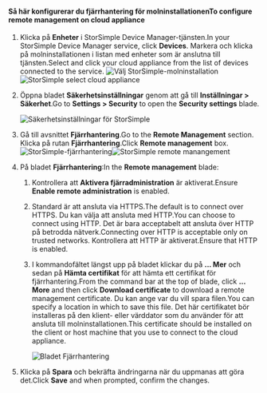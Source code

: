 
#### <a name="to-configure-remote-management-on-cloud-appliance"></a><span data-ttu-id="13109-101">Så här konfigurerar du fjärrhantering för molninstallationen</span><span class="sxs-lookup"><span data-stu-id="13109-101">To configure remote management on cloud appliance</span></span>

1. <span data-ttu-id="13109-102">Klicka på **Enheter** i StorSimple Device Manager-tjänsten.</span><span class="sxs-lookup"><span data-stu-id="13109-102">In your StorSimple Device Manager service, click **Devices**.</span></span> <span data-ttu-id="13109-103">Markera och klicka på molninstallationen i listan med enheter som är anslutna till tjänsten.</span><span class="sxs-lookup"><span data-stu-id="13109-103">Select and click your cloud appliance from the list of devices connected to the service.</span></span>
    <span data-ttu-id="13109-104">![Välj StorSimple-molninstallation](./media/storsimple-8000-configure-remote-management-http-device/sca-remote-manage1.png)</span><span class="sxs-lookup"><span data-stu-id="13109-104">![StorSimple select cloud appliance](./media/storsimple-8000-configure-remote-management-http-device/sca-remote-manage1.png)</span></span>

2. <span data-ttu-id="13109-105">Öppna bladet **Säkerhetsinställningar** genom att gå till **Inställningar > Säkerhet**.</span><span class="sxs-lookup"><span data-stu-id="13109-105">Go to **Settings > Security** to open the **Security settings** blade.</span></span>

     ![Säkerhetsinställningar för StorSimple](./media/storsimple-8000-configure-remote-management-http-device/sca-remote-manage2.png)

3. <span data-ttu-id="13109-107">Gå till avsnittet **Fjärrhantering**.</span><span class="sxs-lookup"><span data-stu-id="13109-107">Go to the **Remote Management** section.</span></span> <span data-ttu-id="13109-108">Klicka på rutan **Fjärrhantering**.</span><span class="sxs-lookup"><span data-stu-id="13109-108">Click **Remote management** box.</span></span>
     <span data-ttu-id="13109-109">![StorSimple-fjärrhantering](./media/storsimple-8000-configure-remote-management-http-device/sca-remote-manage3.png)</span><span class="sxs-lookup"><span data-stu-id="13109-109">![StorSimple remote manangement](./media/storsimple-8000-configure-remote-management-http-device/sca-remote-manage3.png)</span></span>

4. <span data-ttu-id="13109-110">På bladet **Fjärrhantering**:</span><span class="sxs-lookup"><span data-stu-id="13109-110">In the **Remote management** blade:</span></span>

    1. <span data-ttu-id="13109-111">Kontrollera att **Aktivera fjärradministration** är aktiverat.</span><span class="sxs-lookup"><span data-stu-id="13109-111">Ensure **Enable remote administration** is enabled.</span></span>
    2. <span data-ttu-id="13109-112">Standard är att ansluta via HTTPS.</span><span class="sxs-lookup"><span data-stu-id="13109-112">The default is to connect over HTTPS.</span></span> <span data-ttu-id="13109-113">Du kan välja att ansluta med HTTP.</span><span class="sxs-lookup"><span data-stu-id="13109-113">You can choose to connect using HTTP.</span></span> <span data-ttu-id="13109-114">Det är bara acceptabelt att ansluta över HTTP på betrodda nätverk.</span><span class="sxs-lookup"><span data-stu-id="13109-114">Connecting over HTTP is acceptable only on trusted networks.</span></span> <span data-ttu-id="13109-115">Kontrollera att HTTP är aktiverat.</span><span class="sxs-lookup"><span data-stu-id="13109-115">Ensure that HTTP is enabled.</span></span>
    3. <span data-ttu-id="13109-116">I kommandofältet längst upp på bladet klickar du på **... Mer** och sedan på **Hämta certifikat** för att hämta ett certifikat för fjärrhantering.</span><span class="sxs-lookup"><span data-stu-id="13109-116">From the command bar at the top of blade, click **... More** and then click **Download certificate** to download a remote management certificate.</span></span> <span data-ttu-id="13109-117">Du kan ange var du vill spara filen.</span><span class="sxs-lookup"><span data-stu-id="13109-117">You can specify a location in which to save this file.</span></span> <span data-ttu-id="13109-118">Det här certifikatet bör installeras på den klient- eller värddator som du använder för att ansluta till molninstallationen.</span><span class="sxs-lookup"><span data-stu-id="13109-118">This certificate should be installed on the client or host machine that you use to connect to the cloud appliance.</span></span>

        ![Bladet Fjärrhantering](./media/storsimple-8000-configure-remote-management-http-device/sca-remote-manage4.png)
5. <span data-ttu-id="13109-120">Klicka på **Spara** och bekräfta ändringarna när du uppmanas att göra det.</span><span class="sxs-lookup"><span data-stu-id="13109-120">Click **Save** and when prompted, confirm the changes.</span></span>